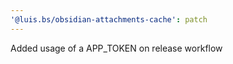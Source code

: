 ```yaml
---
'@luis.bs/obsidian-attachments-cache': patch
---
```


Added usage of a APP_TOKEN on release workflow

